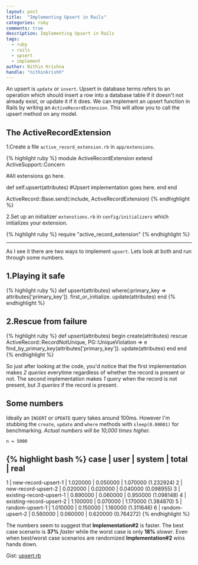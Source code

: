 ```yaml
---
layout: post
title:  "Implementing Upsert in Rails"
categories: ruby
comments: true
description: Implementing Upsert in Rails
tags:
  - ruby
  - rails
  - upsert
  - implement
author: Nithin Krishna
handle: "nithinkrishh"
---
```


An upsert is `update` or `insert`. Upsert in database terms refers to an operation which should insert a row into a database table if it doesn't not already exist, or update it if it does. We can implement an upsert function in Rails by writing an `ActiveRecordExtension`. This will allow you to call the upsert method on any model.

## The ActiveRecordExtension

1.Create a file `active_record_extension.rb` in `app/extensions`.

{% highlight ruby %}
module ActiveRecordExtension
  extend ActiveSupport::Concern

  #All extensions go here.

  def self.upsert(attributes)
    #Upsert implementation goes here.
  end
end

ActiveRecord::Base.send(:include, ActiveRecordExtension)
{% endhighlight %}

2.Set up an initializer `extenstions.rb` in `config/initializers` which initializes your extension.

{% highlight ruby %}
require "active_record_extension"
{% endhighlight %}

---

As I see it there are two ways to implement `upsert`. Lets look at both and run through some numbers.

## 1.Playing it safe

{% highlight ruby %}
def upsert(attributes)
  where(:primary_key => attributes['primary_key']).
  first_or_initialize.
  update(attributes)
end
{% endhighlight %}

## 2.Rescue from failure
{% highlight ruby %}
def upsert(attributes)
  begin
    create(attributes)
  rescue ActiveRecord::RecordNotUnique, PG::UniqueViolation => e
    find_by_primary_key(attributes['primary_key']).
    update(attributes)
  end
end
{% endhighlight %}

So just after looking at the code, you'd notice that the first implementation makes _2 queries_ everytime regardless of whether the record is present or not. The second implementation makes _1 query_ when the record is not present, but _3 queries_ if the record is present.

## Some numbers

Ideally an `INSERT` or `UPDATE` query takes around 100ms. However I'm stubbing the `create`, `update` and `where` methods with `sleep(0.00001)` for benchmarking. _Actual numbers will be 10,000 times higher._

`n = 5000`

{% highlight bash %}
case | user                      | system    | total     | real
------------------------------------------------------------------------------
  1  | new-record-upsert-1       | 1.020000  | 0.050000  | 1.070000 (1.232924)
  2  | new-record-upsert-2       | 0.020000  | 0.020000  | 0.040000 (0.098955)
  3  | existing-record-upsert-1  | 0.890000  | 0.060000  | 0.950000 (1.098148)
  4  | existing-record-upsert-2  | 1.100000  | 0.070000  | 1.170000 (1.384870)
  5  | random-upsert-1           | 1.010000  | 0.150000  | 1.160000 (1.311646)
  6  | random-upsert-2           | 0.560000  | 0.060000  | 0.620000 (0.764272)
{% endhighlight %}

The numbers seem to suggest that __Implementation#2__ is faster. The best case scenario is __37%__ _faster_ while the worst case is only __18%__ _slower_. Even when best/worst case scenarios are randomized __Implementation#2__ wins hands down.

Gist: [upsert.rb](https://gist.github.com/nithinkrishna/549fa9d7213485cad392)

